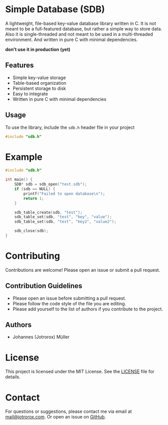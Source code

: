 # Simple Database (SDB)

A lightweight, file-based key-value database library written in C.
It is not meant to be a full-featured database, but rather a simple way to store data.
Also it is single-threaded and not meant to be used in a multi-threaded environment.
And written in pure C with minimal dependencies.

**don't use it in production (yet)**

## Features

- Simple key-value storage
- Table-based organization
- Persistent storage to disk
- Easy to integrate
- Written in pure C with minimal dependencies

## Usage

To use the library, include the `sdb.h` header file in your project 

```c
#include "sdb.h"
```

# Example

```c
#include "sdb.h"

int main() {
    SDB* sdb = sdb_open("test.sdb");
    if (sdb == NULL) {
        printf("Failed to open database\n");
        return 1;
    }

    sdb_table_create(sdb, "test");
    sdb_table_set(sdb, "test", "key", "value");
    sdb_table_set(sdb, "test", "key2", "value2");

    sdb_close(sdb);
}
```

# Contributing

Contributions are welcome! Please open an issue or submit a pull request.

## Contribution Guidelines

- Please open an issue before submitting a pull request.
- Please follow the code style of the file you are editing.
- Please add yourself to the list of authors if you contribute to the project.

## Authors

- Johannes (Jotrorox) Müller

# License

This project is licensed under the MIT License. See the [LICENSE](LICENSE) file for details.

# Contact

For questions or suggestions, please contact me via email at mail@jotrorox.com.
Or open an issue on [GitHub](https://github.com/Jotrorox/sdb/issues).
